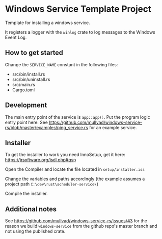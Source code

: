 # Windows Service Template Project

Template for installing a windows service.

It registers a logger with the `winlog` crate to log messages to the Windows Event Log.

## How to get started

Change the `SERVICE_NAME` constant in the following files:

- src/bin/install.rs
- src/bin/uninstall.rs
- src/main.rs
- Cargo.toml

## Development

The main entry point of the service is `app::app()`. Put the program logic entry point here. See
https://github.com/mullvad/windows-service-rs/blob/master/examples/ping_service.rs for an example
service.

## Installer

To get the installer to work you need InnoSetup, get it here: https://jrsoftware.org/isdl.php#qsp

Open the Compiler and locate the file located in `setup/installer.iss`

Change the variables and paths accordingly (the example assumes a project path `C:\dev\rust\scheduler-service\`)

Compile the installer.

## Additional notes

See https://github.com/mullvad/windows-service-rs/issues/43 for the reason we build `windows-service`
from the github repo's master branch and not using the published crate.